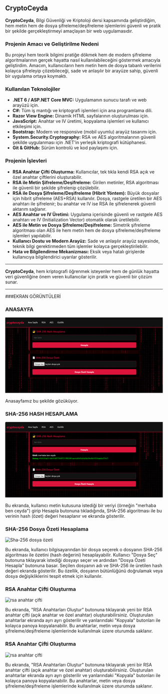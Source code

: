 

## CryptoCeyda

**CryptoCeyda**, Bilgi Güvenliği ve Kriptoloji dersi kapsamında geliştirdiğim, hem metin hem de dosya şifreleme/deşifreleme işlemlerini güvenli ve pratik bir şekilde gerçekleştirmeyi amaçlayan bir web uygulamasıdır.

### Projenin Amacı ve Geliştirilme Nedeni

Bu projeyi hem teorik bilgimi pratiğe dökmek hem de modern şifreleme algoritmalarının gerçek hayatta nasıl kullanılabileceğini göstermek amacıyla geliştirdim. Amacım, kullanıcıların hem metin hem de dosya tabanlı verilerini kolayca şifreleyip çözebileceği, sade ve anlaşılır bir arayüze sahip, güvenli bir uygulama ortaya koymaktı.

### Kullanılan Teknolojiler

- **.NET 6 / ASP.NET Core MVC:** Uygulamanın sunucu tarafı ve web arayüzü için.
- **C#:** Tüm iş mantığı ve kriptografi işlemleri için ana programlama dili.
- **Razor View Engine:** Dinamik HTML sayfalarının oluşturulması için.
- **JavaScript:** Anahtar ve IV üretimi, kopyalama işlemleri ve kullanıcı etkileşimi için.
- **Bootstrap:** Modern ve responsive (mobil uyumlu) arayüz tasarımı için.
- **System.Security.Cryptography:** RSA ve AES algoritmalarının güvenli şekilde uygulanması için .NET’in yerleşik kriptografi kütüphanesi.
- **Git & GitHub:** Sürüm kontrolü ve kod paylaşımı için.

### Projenin İşlevleri

- **RSA Anahtar Çifti Oluşturma:** Kullanıcılar, tek tıkla kendi RSA açık ve özel anahtar çiftlerini oluşturabilir.
- **RSA ile Metin Şifreleme/Deşifreleme:** Girilen metinler, RSA algoritması ile güvenli bir şekilde şifrelenip çözülebilir.
- **RSA ile Dosya Şifreleme/Deşifreleme (Hibrit Yöntem):** Büyük dosyalar için hibrit şifreleme (AES+RSA) kullanılır. Dosya, rastgele üretilen bir AES anahtarı ile şifrelenir; bu anahtar ve IV ise RSA ile şifrelenerek güvenli aktarım sağlanır.
- **AES Anahtar ve IV Üretimi:** Uygulama içerisinde güvenli ve rastgele AES anahtarı ve IV (Initialization Vector) otomatik olarak üretilebilir.
- **AES ile Metin ve Dosya Şifreleme/Deşifreleme:** Simetrik şifreleme algoritması olan AES ile hem metin hem de dosya şifreleme/deşifreleme işlemleri yapılabilir.
- **Kullanıcı Dostu ve Modern Arayüz:** Sade ve anlaşılır arayüz sayesinde, teknik bilgi gerektirmeden tüm işlemler kolayca gerçekleştirilebilir.
- **Hata ve Bilgilendirme Mekanizması:** Eksik veya hatalı girişlerde kullanıcıya bilgilendirici uyarılar gösterilir.

---

**CryptoCeyda**, hem kriptografi öğrenmek isteyenler hem de günlük hayatta veri güvenliğine önem veren kullanıcılar için pratik ve güvenli bir çözüm sunar.

---
###EKRAN GÖRÜNTÜLERİ

### ANASAYFA

![Anasayfa](anasayfa.png)

Anasayfamız bu şekilde gözüküyor.

### SHA-256 HASH HESAPLAMA

![Sha-256 hash hesaplama](sha%20hash%20hesaplama.png)

Bu ekranda, kullanıcı metin kutusuna istediği bir veriyi (örneğin "merhaba ben ceyda") girip Hesapla butonuna tıkladığında, SHA-256 algoritması ile bu verinin hash (özet) değeri hesaplanır ve ekranda gösterilir.

### SHA-256 Dosya Özeti Hesaplama

![Sha-256 dosya özeti](sha%20dosya%20özeti.png)

Bu ekranda, kullanıcı bilgisayarından bir dosya seçerek o dosyanın SHA-256 algoritması ile özetini (hash değerini) hesaplayabilir.
Kullanıcı "Dosya Seç" butonuna tıklayarak istediği dosyayı seçer ve ardından "Dosya Özeti Hesapla" butonuna basar.
Seçilen dosyanın adı ve SHA-256 ile üretilen hash değeri ekranda gösterilir.
Bu özellik, dosyanın bütünlüğünü doğrulamak veya dosya değişikliklerini tespit etmek için kullanılır.

### RSA Anahtar Çifti Oluşturma

![rsa anahtar çifti](rsa%20anahtar%20cifti.png)

Bu ekranda, "RSA Anahtarları Oluştur" butonuna tıklayarak yeni bir RSA anahtar çifti (açık anahtar ve özel anahtar) oluşturabilirsiniz.
Oluşturulan anahtarlar ekranda ayrı ayrı gösterilir ve yanlarındaki "Kopyala" butonları ile kolayca panoya kopyalanabilir.
Bu anahtarlar, metin veya dosya şifreleme/deşifreleme işlemlerinde kullanılmak üzere oturumda saklanır.

### RSA Anahtar Çifti Oluşturma

![rsa anahtar çifti](rsa%20anahtar%20cifti.png)

Bu ekranda, "RSA Anahtarları Oluştur" butonuna tıklayarak yeni bir RSA anahtar çifti (açık anahtar ve özel anahtar) oluşturabilirsiniz.
Oluşturulan anahtarlar ekranda ayrı ayrı gösterilir ve yanlarındaki "Kopyala" butonları ile kolayca panoya kopyalanabilir.
Bu anahtarlar, metin veya dosya şifreleme/deşifreleme işlemlerinde kullanılmak üzere oturumda saklanır.


